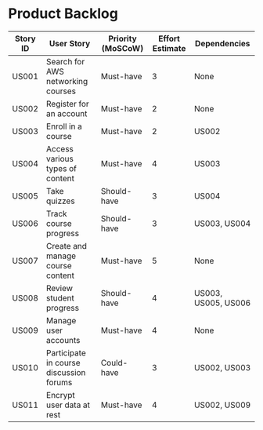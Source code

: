 # Product Backlog

| Story ID | User Story | Priority (MoSCoW) | Effort Estimate | Dependencies |
|----------|------------|-------------------|-----------------|--------------|
| US001 | Search for AWS networking courses | Must-have | 3 | None |
| US002 | Register for an account | Must-have | 2 | None |
| US003 | Enroll in a course | Must-have | 2 | US002 |
| US004 | Access various types of content | Must-have | 4 | US003 |
| US005 | Take quizzes | Should-have | 3 | US004 |
| US006 | Track course progress | Should-have | 3 | US003, US004 |
| US007 | Create and manage course content | Must-have | 5 | None |
| US008 | Review student progress | Should-have | 4 | US003, US005, US006 |
| US009 | Manage user accounts | Must-have | 4 | None |
| US010 | Participate in course discussion forums | Could-have | 3 | US002, US003 |
| US011 | Encrypt user data at rest | Must-have | 4 | US002, US009 |
